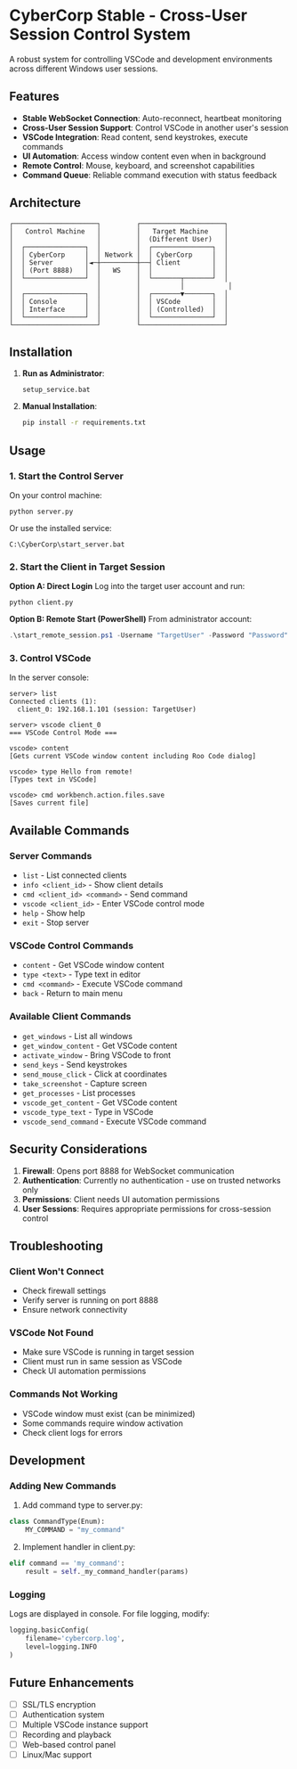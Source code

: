 # CyberCorp Stable - Cross-User Session Control System

A robust system for controlling VSCode and development environments across different Windows user sessions.

## Features

- **Stable WebSocket Connection**: Auto-reconnect, heartbeat monitoring
- **Cross-User Session Support**: Control VSCode in another user's session
- **VSCode Integration**: Read content, send keystrokes, execute commands
- **UI Automation**: Access window content even when in background
- **Remote Control**: Mouse, keyboard, and screenshot capabilities
- **Command Queue**: Reliable command execution with status feedback

## Architecture

```
┌─────────────────────┐         ┌─────────────────────┐
│   Control Machine   │         │   Target Machine    │
│                     │         │  (Different User)   │
│  ┌───────────────┐  │         │  ┌───────────────┐  │
│  │ CyberCorp     │  │ Network │  │ CyberCorp     │  │
│  │ Server        │◄─┼─────────┼──┤ Client        │  │
│  │ (Port 8888)   │  │   WS    │  │               │  │
│  └───────────────┘  │         │  └───────┬───────┘  │
│                     │         │          │           │
│  ┌───────────────┐  │         │  ┌───────▼───────┐  │
│  │ Console       │  │         │  │ VSCode        │  │
│  │ Interface     │  │         │  │ (Controlled)  │  │
│  └───────────────┘  │         │  └───────────────┘  │
└─────────────────────┘         └─────────────────────┘
```

## Installation

1. **Run as Administrator**:
   ```batch
   setup_service.bat
   ```

2. **Manual Installation**:
   ```bash
   pip install -r requirements.txt
   ```

## Usage

### 1. Start the Control Server

On your control machine:
```batch
python server.py
```

Or use the installed service:
```batch
C:\CyberCorp\start_server.bat
```

### 2. Start the Client in Target Session

**Option A: Direct Login**
Log into the target user account and run:
```batch
python client.py
```

**Option B: Remote Start (PowerShell)**
From administrator account:
```powershell
.\start_remote_session.ps1 -Username "TargetUser" -Password "Password" -ServerIP "192.168.1.100"
```

### 3. Control VSCode

In the server console:

```
server> list
Connected clients (1):
  client_0: 192.168.1.101 (session: TargetUser)

server> vscode client_0
=== VSCode Control Mode ===

vscode> content
[Gets current VSCode window content including Roo Code dialog]

vscode> type Hello from remote!
[Types text in VSCode]

vscode> cmd workbench.action.files.save
[Saves current file]
```

## Available Commands

### Server Commands
- `list` - List connected clients
- `info <client_id>` - Show client details
- `cmd <client_id> <command>` - Send command
- `vscode <client_id>` - Enter VSCode control mode
- `help` - Show help
- `exit` - Stop server

### VSCode Control Commands
- `content` - Get VSCode window content
- `type <text>` - Type text in editor
- `cmd <command>` - Execute VSCode command
- `back` - Return to main menu

### Available Client Commands
- `get_windows` - List all windows
- `get_window_content` - Get VSCode content
- `activate_window` - Bring VSCode to front
- `send_keys` - Send keystrokes
- `send_mouse_click` - Click at coordinates
- `take_screenshot` - Capture screen
- `get_processes` - List processes
- `vscode_get_content` - Get VSCode content
- `vscode_type_text` - Type in VSCode
- `vscode_send_command` - Execute VSCode command

## Security Considerations

1. **Firewall**: Opens port 8888 for WebSocket communication
2. **Authentication**: Currently no authentication - use on trusted networks only
3. **Permissions**: Client needs UI automation permissions
4. **User Sessions**: Requires appropriate permissions for cross-session control

## Troubleshooting

### Client Won't Connect
- Check firewall settings
- Verify server is running on port 8888
- Ensure network connectivity

### VSCode Not Found
- Make sure VSCode is running in target session
- Client must run in same session as VSCode
- Check UI automation permissions

### Commands Not Working
- VSCode window must exist (can be minimized)
- Some commands require window activation
- Check client logs for errors

## Development

### Adding New Commands

1. Add command type to server.py:
```python
class CommandType(Enum):
    MY_COMMAND = "my_command"
```

2. Implement handler in client.py:
```python
elif command == 'my_command':
    result = self._my_command_handler(params)
```

### Logging

Logs are displayed in console. For file logging, modify:
```python
logging.basicConfig(
    filename='cybercorp.log',
    level=logging.INFO
)
```

## Future Enhancements

- [ ] SSL/TLS encryption
- [ ] Authentication system
- [ ] Multiple VSCode instance support
- [ ] Recording and playback
- [ ] Web-based control panel
- [ ] Linux/Mac support
